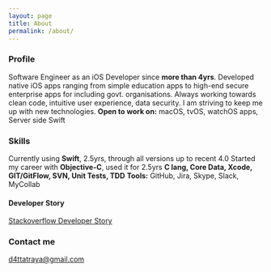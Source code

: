 ```yaml
---
layout: page
title: About
permalink: /about/
---
```


### Profile
Software Engineer as an iOS Developer since **more than 4yrs**. Developed native iOS apps ranging from simple education apps to high-end secure enterprise apps for including govt. organisations. Always working towards clean code, intuitive user experience, data security. I am striving to keep me up with new technologies.
**Open to work on:** macOS, tvOS, watchOS apps, Server side Swift

### Skills
Currently using **Swift**, 2.5yrs, through all versions up to recent 4.0 Started my career with **Objective-C**, used it for 2.5yrs
**C lang, Core Data, Xcode, GIT/GitFlow, SVN, Unit Tests, TDD**
**Tools:** GitHub, Jira, Skype, Slack, MyCollab

#### Developer Story
[Stackoverflow Developer Story](https://stackoverflow.com/story/d4ttatraya)

### Contact me

[d4ttatraya@gmail.com](mailto:d4ttatraya@gmail.com)
